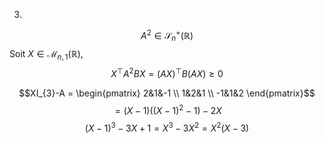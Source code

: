 3.
$$A^{2} \in \mathcal{S}_{n}^{+}(\mathbb{R})$$
Soit $X \in \mathcal{M}_{n, 1}(\mathbb{R})$, 
$$X^{\top}A^{2}BX = (AX)^{\top}B(AX) \geq 0$$


$$XI_{3}-A = \begin{pmatrix}
2&1&-1 \\
1&2&1 \\
-1&1&2
\end{pmatrix}$$
$$= (X-1)((X-1)^{2}-1)-2X $$
$$(X-1)^{3}-3X+1 = X^{3}-3X^{2} = X^{2}(X-3)$$
